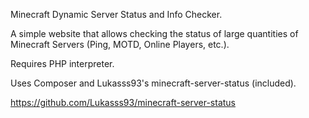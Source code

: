 Minecraft Dynamic Server Status and Info Checker.

A simple website that allows checking the status of large quantities of Minecraft Servers (Ping, MOTD, Online Players, etc.). 

Requires PHP interpreter.

Uses Composer and Lukasss93's minecraft-server-status (included).

https://github.com/Lukasss93/minecraft-server-status
